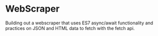# WebScraper
Building out a webscraper that uses ES7 async/await functionality and practices on JSON and HTML data to fetch with the fetch api. 
